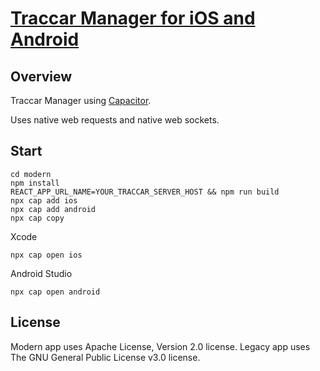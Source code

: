 # [Traccar Manager for iOS and Android](https://www.traccar.org)

## Overview

Traccar Manager using [Capacitor](https://github.com/ionic-team/capacitor).

Uses native web requests and native web sockets.

## Start
```
cd modern
npm install
REACT_APP_URL_NAME=YOUR_TRACCAR_SERVER_HOST && npm run build
npx cap add ios
npx cap add android
npx cap copy
```
Xcode
```
npx cap open ios
```

Android Studio
```
npx cap open android
```


## License

Modern app uses Apache License, Version 2.0 license.
Legacy app uses The GNU General Public License v3.0 license.
